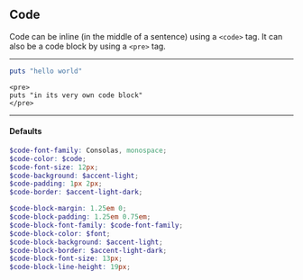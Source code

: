 ## Code

Code can be inline (in the middle of a sentence) using a `<code>` tag. It can also be a code block by using a `<pre>` tag.

---

```ruby
puts "hello world"
```

    <pre>
    puts "in its very own code block"
    </pre>

---

#### Defaults

```scss
$code-font-family: Consolas, monospace;
$code-color: $code;
$code-font-size: 12px;
$code-background: $accent-light;
$code-padding: 1px 2px;
$code-border: $accent-light-dark;

$code-block-margin: 1.25em 0;
$code-block-padding: 1.25em 0.75em;
$code-block-font-family: $code-font-family;
$code-block-color: $font;
$code-block-background: $accent-light;
$code-block-border: $accent-light-dark;
$code-block-font-size: 13px;
$code-block-line-height: 19px;
```
